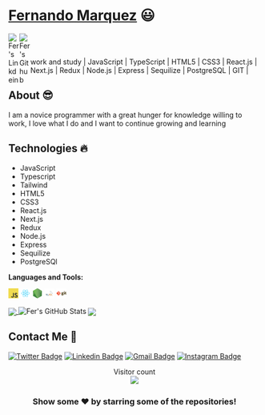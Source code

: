  # <a href="https://www.linkedin.com/in/ferdev2712/">Fernando Marquez</a> :smiley:
 
<a href="https://linkedin.com/in/ferdev2712">
  <img align="left" alt="Fer's Linkdein" width="22px" src="https://cdn.jsdelivr.net/npm/simple-icons@v3/icons/linkedin.svg" />
</a>
<a href="https://github.com/ferdev2712">
  <img align="left" alt="Fer's Github" width="22px" src="https://cdn.jsdelivr.net/npm/simple-icons@v3/icons/github.svg" />
</a>
<br/>
<br/>

work and study | JavaScript | TypeScript | HTML5 | CSS3 | React.js | Next.js | Redux | Node.js | Express | Sequilize | PostgreSQL | GIT |

## About :sunglasses:

I am a novice programmer with a great hunger for knowledge willing to work, I love what I do and I want to continue growing and learning

## Technologies :fire:
- JavaScript
- Typescript
- Tailwind
- HTML5
- CSS3
- React.js
- Next.js
- Redux
- Node.js
- Express
- Sequilize
- PostgreSQl

**Languages and Tools:**  

<code><img height="20" src="https://raw.githubusercontent.com/github/explore/80688e429a7d4ef2fca1e82350fe8e3517d3494d/topics/javascript/javascript.png"></code>
<code><img height="20" src="https://raw.githubusercontent.com/github/explore/80688e429a7d4ef2fca1e82350fe8e3517d3494d/topics/react/react.png"></code>
<code><img height="20" src="https://raw.githubusercontent.com/github/explore/80688e429a7d4ef2fca1e82350fe8e3517d3494d/topics/nodejs/nodejs.png"></code>
<code><img height="20" src="https://raw.githubusercontent.com/github/explore/80688e429a7d4ef2fca1e82350fe8e3517d3494d/topics/mysql/mysql.png"></code>
<code><img height="20" src="https://raw.githubusercontent.com/github/explore/80688e429a7d4ef2fca1e82350fe8e3517d3494d/topics/git/git.png"></code>



<a href="https://github.com/ferdev2712">
  <img align="center" src="https://github-readme-stats.vercel.app/api/top-langs/?username=ferdev2712&theme=radical&hide=glsl,python" />
</a>

<img src="https://github-readme-stats.vercel.app/api?username=ferdev2712&&show_icons=true&theme=radical&line_height=27&v=5" alt="Fer's GitHub Stats" />


<a href="https://github.com/ferdev2712/Covid-19-Data-Analysis">
  <!-- Change the `github-readme-stats.anuraghazra1.vercel.app` to `github-readme-stats.vercel.app`  -->
  <img align="center" src="https://github-readme-stats.vercel.app/api/pin/?username=ferdev2712&repo=Covid-19-Data-Analysis&theme=radical" />
</a>    


##  Contact Me :speech_balloon:
[![Twitter Badge](https://img.shields.io/badge/-@ashwanisng-1ca0f1?style=flat-square&labelColor=1ca0f1&logo=twitter&logoColor=white&link=https://twitter.com/ashwanisng)](https://twitter.com/ashwanisng) [![Linkedin Badge](https://img.shields.io/badge/-ashwanisng-blue?style=flat-square&logo=Linkedin&logoColor=white&link=https://www.linkedin.com/in/ashwanisng/)](https://www.linkedin.com/in/ashwanisng/) [![Gmail Badge](https://img.shields.io/badge/-ashwanicena5@gmail.com-c14438?style=flat-square&logo=Gmail&logoColor=white&link=mailto:ashwanicena5@gmail.com)](mailto:ashwanicena5@gmail.com) [![Instagram Badge](https://img.shields.io/badge/-@ashwanisng-e4405f?style=flat-square&labelColor=f94877&logo=instagram&logoColor=white&link=https://www.instagram.com/ashwanisng/)](https://www.instagram.com/ashwanisng/)

<p align="center"> 
  Visitor count<br>
  <img src="https://profile-counter.glitch.me/ashwanisng/count.svg" />
</p>


<div align="center">

### Show some ❤️ by starring some of the repositories!

</div>

